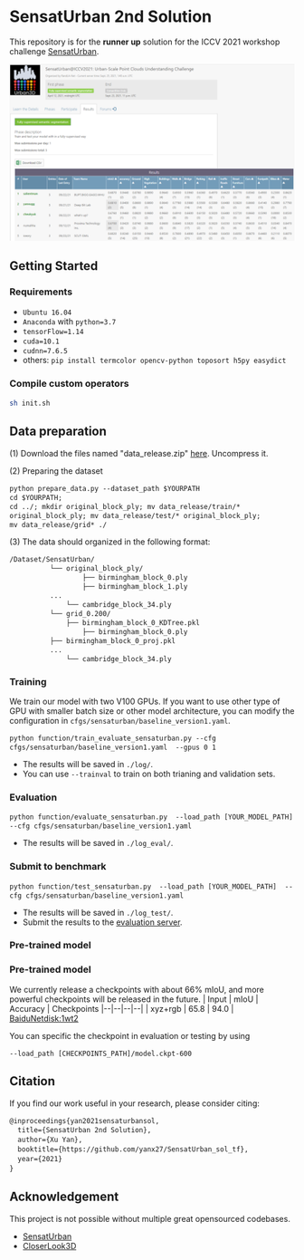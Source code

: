 # SensatUrban 2nd Solution
This repository is for the **runner up** solution for the ICCV 2021 workshop challenge [SensatUrban](https://competitions.codalab.org/competitions/31519#participate-submit_results). 

![](img/snapshot20210923.png)

## Getting Started

### Requirements
- `Ubuntu 16.04`
- `Anaconda` with `python=3.7`
- `tensorFlow=1.14`
- `cuda=10.1`
- `cudnn=7.6.5`
- others: `pip install termcolor opencv-python toposort h5py easydict`

### Compile custom operators
```bash
sh init.sh
```

## Data preparation
(1) Download the files named "data_release.zip" [here](https://forms.gle/m4HJiqZxnq8rmjc8A). Uncompress it.


(2) Preparing the dataset
```
python prepare_data.py --dataset_path $YOURPATH
cd $YOURPATH; 
cd ../; mkdir original_block_ply; mv data_release/train/* original_block_ply; mv data_release/test/* original_block_ply;
mv data_release/grid* ./
```
(3) The data should organized in the following format:
```
/Dataset/SensatUrban/
          └── original_block_ply/
                  ├── birmingham_block_0.ply
                  ├── birmingham_block_1.ply 
		  ...
	    	  └── cambridge_block_34.ply 
          └── grid_0.200/
	     	  ├── birmingham_block_0_KDTree.pkl
                  ├── birmingham_block_0.ply
		  ├── birmingham_block_0_proj.pkl 
		  ...
	    	  └── cambridge_block_34.ply 
```




### Training
We train our model with two V100 GPUs. If you want to use other type of GPU with smaller batch size or other model architecture, you can modify the configuration in `cfgs/sensaturban/baseline_version1.yaml`.
```shell
python function/train_evaluate_sensaturban.py --cfg cfgs/sensaturban/baseline_version1.yaml  --gpus 0 1
```
* The results will be saved in `./log/`.
* You can use `--trainval` to train on both trianing and validation sets.

### Evaluation
```shell
python function/evaluate_sensaturban.py  --load_path [YOUR_MODEL_PATH]  --cfg cfgs/sensaturban/baseline_version1.yaml
```
* The results will be saved in `./log_eval/`.

### Submit to benchmark
```shell
python function/test_sensaturban.py  --load_path [YOUR_MODEL_PATH]  --cfg cfgs/sensaturban/baseline_version1.yaml
```
* The results will be saved in `./log_test/`.
* Submit the results to the [evaluation server](https://competitions.codalab.org/competitions/31519#participate-submit_results). 

### Pre-trained model
### Pre-trained model
We currently release a checkpoints with about 66% mIoU, and more powerful checkpoints will be released in the future.
| Input | mIoU | Accuracy | Checkpoints
|--|--|--|--|
| xyz+rgb |  65.8  | 94.0 |  [BaiduNetdisk:1wt2](https://pan.baidu.com/s/1euERq2sYKQu3si5rAs_sMw)

You can specific the checkpoint in evaluation or testing by using
```shell
--load_path [CHECKPOINTS_PATH]/model.ckpt-600 
```

## Citation
If you find our work useful in your research, please consider citing:
```latex
@inproceedings{yan2021sensaturbansol,
  title={SensatUrban 2nd Solution},
  author={Xu Yan},
  booktitle={https://github.com/yanx27/SensatUrban_sol_tf},
  year={2021}
}
```

## Acknowledgement
This project is not possible without multiple great opensourced codebases.

* [SensatUrban](https://github.com/QingyongHu/SensatUrban)
* [CloserLook3D](https://github.com/zeliu98/CloserLook3D)